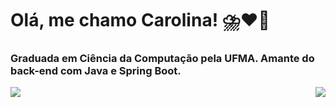 <h1>Olá, me chamo Carolina! ⛈️♥️🌻 </h1>
<h3>Graduada em Ciência da Computação pela UFMA. Amante do back-end com Java e Spring Boot.</h3>
<div width="700px" height="100%">
    <img align="left" src="https://github-readme-stats.vercel.app/api/top-langs/?username=sunsea705&layout=compact"/>
    <img align="right" src="https://skillicons.dev/icons?i=java,spring,ts,vue,postgres,gitlab&perline=2&theme=light" />
</div>
